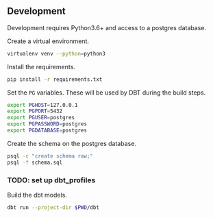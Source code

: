 ## Development

Development requires Python3.6+ and access to a postgres database.

Create a virtual environment.

```sh
virtualenv venv --python=python3
```

Install the requirements.

```sh
pip install -r requirements.txt
```

Set the `PG` variables. These will be used by DBT during the build steps.

```sh
export PGHOST=127.0.0.1
export PGPORT=5432
export PGUSER=postgres
export PGPASSWORD=postgres
export PGDATABASE=postgres
```

Create the schema on the postgres database.

```sh
psql -c "create schema raw;"
psql -f schema.sql
```

### TODO: set up dbt_profiles

Build the dbt models.

```sh
dbt run --project-dir $PWD/dbt
```
